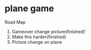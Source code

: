 # plane game
Road Map
1. Gameover change picture(finished)'
2. Make this harder(finished)
3. Picture change on plane
